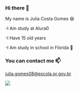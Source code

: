 ### Hi there 👋

My name is Julia Costa Gomes 😄

-I Am study at Alura0 

-I Have 15 old years 

-I Am study in school in Flórida 🏫

###  You can contact me 📫 

julia.gomes08@escola.pr.gov.br

![](https://tenor.com/pt-BR/view/dance-dance-moves-kid-black-kid-vibe-gif-22169658)
